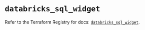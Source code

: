 # `databricks_sql_widget`

Refer to the Terraform Registry for docs: [`databricks_sql_widget`](https://registry.terraform.io/providers/databricks/databricks/1.49.0/docs/resources/sql_widget).
